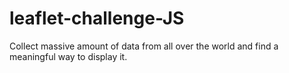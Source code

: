 # leaflet-challenge-JS
Collect massive amount of data from all over the world and find a meaningful way to display it. 

